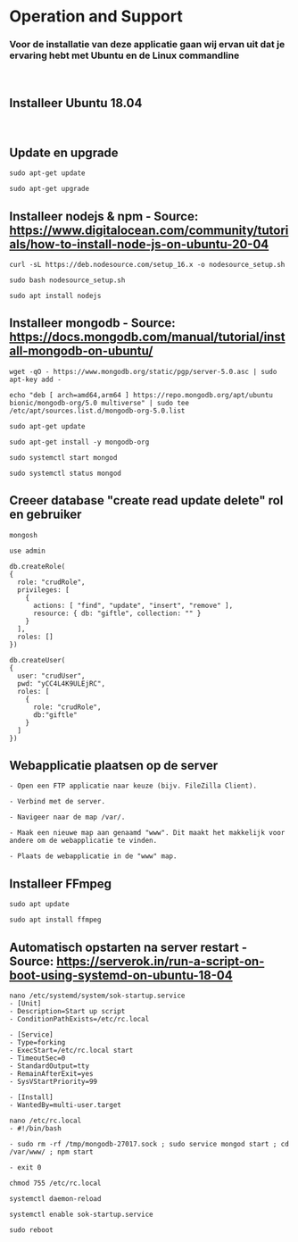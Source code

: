 # Operation and Support

### Voor de installatie van deze applicatie gaan wij ervan uit dat je ervaring hebt met Ubuntu en de Linux commandline

<br>

## Installeer Ubuntu 18.04

<br>

## Update en upgrade

    sudo apt-get update

    sudo apt-get upgrade

## Installeer nodejs & npm - Source: https://www.digitalocean.com/community/tutorials/how-to-install-node-js-on-ubuntu-20-04

    curl -sL https://deb.nodesource.com/setup_16.x -o nodesource_setup.sh

    sudo bash nodesource_setup.sh

    sudo apt install nodejs

## Installeer mongodb - Source: https://docs.mongodb.com/manual/tutorial/install-mongodb-on-ubuntu/

    wget -qO - https://www.mongodb.org/static/pgp/server-5.0.asc | sudo apt-key add -

    echo "deb [ arch=amd64,arm64 ] https://repo.mongodb.org/apt/ubuntu bionic/mongodb-org/5.0 multiverse" | sudo tee /etc/apt/sources.list.d/mongodb-org-5.0.list

    sudo apt-get update

    sudo apt-get install -y mongodb-org

    sudo systemctl start mongod

    sudo systemctl status mongod

## Creeer database "create read update delete" rol en gebruiker

    mongosh

    use admin
    
    db.createRole(
    {
      role: "crudRole",
      privileges: [
        {
          actions: [ "find", "update", "insert", "remove" ],
          resource: { db: "giftle", collection: "" }
        }
      ],
      roles: []
    })

    db.createUser(
    {
      user: "crudUser",
      pwd: "yCC4L4K9ULEjRC",
      roles: [
        {
          role: "crudRole",
          db:"giftle"
        }
      ]
    })

## Webapplicatie plaatsen op de server

    - Open een FTP applicatie naar keuze (bijv. FileZilla Client).
  
    - Verbind met de server.
  
    - Navigeer naar de map /var/.
  
    - Maak een nieuwe map aan genaamd "www". Dit maakt het makkelijk voor andere om de webapplicatie te vinden.
  
    - Plaats de webapplicatie in de "www" map.

## Installeer FFmpeg

    sudo apt update

    sudo apt install ffmpeg

## Automatisch opstarten na server restart - Source: https://serverok.in/run-a-script-on-boot-using-systemd-on-ubuntu-18-04

    nano /etc/systemd/system/sok-startup.service
    - [Unit]
    - Description=Start up script
    - ConditionPathExists=/etc/rc.local
    
    - [Service]
    - Type=forking
    - ExecStart=/etc/rc.local start
    - TimeoutSec=0
    - StandardOutput=tty
    - RemainAfterExit=yes
    - SysVStartPriority=99
    
    - [Install]
    - WantedBy=multi-user.target

    nano /etc/rc.local
    - #!/bin/bash
 
    - sudo rm -rf /tmp/mongodb-27017.sock ; sudo service mongod start ; cd /var/www/ ; npm start
 
    - exit 0
  
    chmod 755 /etc/rc.local

    systemctl daemon-reload

    systemctl enable sok-startup.service

    sudo reboot

<!--
Wij gebruiken software als:
| Software | Waarvoor gebruikt? |
|-----------------|--------------------------------------------------------------------------------------------------------------------------------|
| GitHub | Voor user stories en taken te beheren en bewaken met als voordeel dat tijd en informatie hierin goed opgeslagen kunnen worden. |
| Discord | Communicatie makkelijk te maken met thuiswerken. |
| Figma/Adobe XD | Om makkelijk wireframes te maken en beheren. |
| Node.js | Om packages te installeren voor het project om makkelijk en efficient te werk te gaan. |

Deze bovenstaande software zorgt ervoor dat het systeem goed te bewaken en te beheren is. Uiteraard wordt er wel verwacht dat deze software/technieken bekend zijn bij de meeste programmeurs.

Dit bewaken en beheren wordt doorgevoerd in alle lagen van de architectuur. Er zijn drie architectuur lagen, namelijk:
1. De GUI laag. Dit is wat de gebruiker te zien krijgt (React-Redux).
2. De Objecten laag. Dit is het "hart" van het systeem, de verbindende schakel tussen de andere lagen. In de objecten laag zit kennis opgeslagen, op twee manieren:
   - Runtime waarden (bijvoorbeeld videonaam of een e-mailadres)
   - Structurele kennis, qua data en processing
3. Database Laag (MongoDB).

Errors worden gelogd in de console en zijn te zien in de browser. Informatie/data wordt niet gelogged, maar wel opgeslagen in de database.

Ten slotte hoeven configuratiewijzigingen intern niet opnieuw worden opgestart. Extern moet dit, naar alle waarschijnlijkheid, wel gedaan worden. Dit ligt meer aan de externe software zelf.
-->

<!--
Intent

Most systems will be subject to support and operational requirements, particularly around how they are monitored, managed and administered. Including a dedicated section in the software guidebook lets you be explicit about how your software will or does support those requirements. This section should address the following types of questions:

• Is it clear how the software provides the ability for operation/support teams to monitor and manage the system?
• How is this achieved across all tiers of the architecture?
• How can operational staff diagnose problems?
• Where are errors and information logged? (e.g. log files, Windows Event Log, SMNP, JMX, WMI, custom diagnostics, etc)
• Do configuration changes require a restart?
• Arethereanymanualhousekeepingtasksthatneedtobeperformedonaregularbasis?
• Does old data need to be periodically archived?
-->

